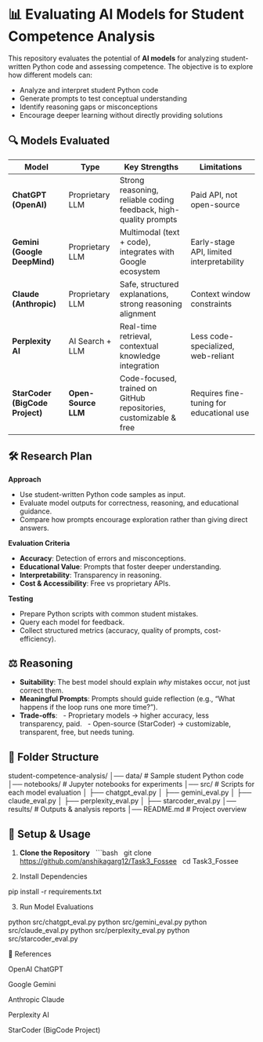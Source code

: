 # 📊 Evaluating AI Models for Student Competence Analysis

This repository evaluates the potential of **AI models** for analyzing student-written Python code and assessing competence. The objective is to explore how different models can:
- Analyze and interpret student Python code
- Generate prompts to test conceptual understanding
- Identify reasoning gaps or misconceptions
- Encourage deeper learning without directly providing solutions



## 🔍 Models Evaluated

| Model | Type | Key Strengths | Limitations |
|-------|------|---------------|-------------|
| **ChatGPT (OpenAI)** | Proprietary LLM | Strong reasoning, reliable coding feedback, high-quality prompts | Paid API, not open-source |
| **Gemini (Google DeepMind)** | Proprietary LLM | Multimodal (text + code), integrates with Google ecosystem | Early-stage API, limited interpretability |
| **Claude (Anthropic)** | Proprietary LLM | Safe, structured explanations, strong reasoning alignment | Context window constraints |
| **Perplexity AI** | AI Search + LLM | Real-time retrieval, contextual knowledge integration | Less code-specialized, web-reliant |
| **StarCoder (BigCode Project)** | **Open-Source LLM** | Code-focused, trained on GitHub repositories, customizable & free | Requires fine-tuning for educational use |


## 🛠️ Research Plan

**Approach**
- Use student-written Python code samples as input.
- Evaluate model outputs for correctness, reasoning, and educational guidance.
- Compare how prompts encourage exploration rather than giving direct answers.

**Evaluation Criteria**
- **Accuracy**: Detection of errors and misconceptions.
- **Educational Value**: Prompts that foster deeper understanding.
- **Interpretability**: Transparency in reasoning.
- **Cost & Accessibility**: Free vs proprietary APIs.

**Testing**
- Prepare Python scripts with common student mistakes.
- Query each model for feedback.
- Collect structured metrics (accuracy, quality of prompts, cost-efficiency).



## ⚖️ Reasoning

- **Suitability**: The best model should explain *why* mistakes occur, not just correct them.
- **Meaningful Prompts**: Prompts should guide reflection (e.g., “What happens if the loop runs one more time?”).
- **Trade-offs**:
  - Proprietary models → higher accuracy, less transparency, paid.
  - Open-source (StarCoder) → customizable, transparent, free, but needs tuning.



## 📂 Folder Structure

student-competence-analysis/
│── data/ # Sample student Python code
│── notebooks/ # Jupyter notebooks for experiments
│── src/ # Scripts for each model evaluation
│ ├── chatgpt_eval.py
│ ├── gemini_eval.py
│ ├── claude_eval.py
│ ├── perplexity_eval.py
│ ├── starcoder_eval.py
│── results/ # Outputs & analysis reports
│── README.md # Project overview



## 🚀 Setup & Usage

1. **Clone the Repository**
   ```bash
   git clone https://github.com/anshikagarg12/Task3_Fossee
   cd Task3_Fossee

2. Install Dependencies

pip install -r requirements.txt

3. Run Model Evaluations

python src/chatgpt_eval.py
python src/gemini_eval.py
python src/claude_eval.py
python src/perplexity_eval.py
python src/starcoder_eval.py

📌 References

OpenAI ChatGPT

Google Gemini

Anthropic Claude

Perplexity AI

StarCoder (BigCode Project)